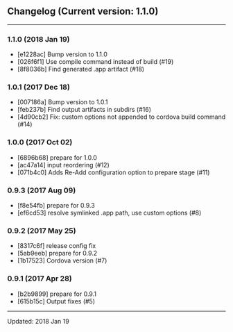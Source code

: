 ## Changelog (Current version: 1.1.0)

-----------------

### 1.1.0 (2018 Jan 19)

* [e1228ac] Bump version to 1.1.0
* [026f6f1] Use compile command instead of build (#19)
* [8f8036b] Find generated .app artifact (#18)

### 1.0.1 (2017 Dec 18)

* [007186a] Bump version to 1.0.1
* [feb237b] Find output artifacts in subdirs (#16)
* [4d90cb2] Fix: custom options not appended to cordova build command (#14)

### 1.0.0 (2017 Oct 02)

* [6896b68] prepare for 1.0.0
* [ac47a14] input reordering (#12)
* [071b4c0] Adds Re-Add configuration option to prepare stage (#11)

### 0.9.3 (2017 Aug 09)

* [f8e54fb] prepare for 0.9.3
* [ef6cd53] resolve symlinked .app path, use custom options (#8)

### 0.9.2 (2017 May 25)

* [8317c6f] release config fix
* [5ab9eeb] prepare for 0.9.2
* [1b17523] Cordova version (#7)

### 0.9.1 (2017 Apr 28)

* [b2b9899] prepare for 0.9.1
* [615b15c] Output fixes (#5)

-----------------

Updated: 2018 Jan 19